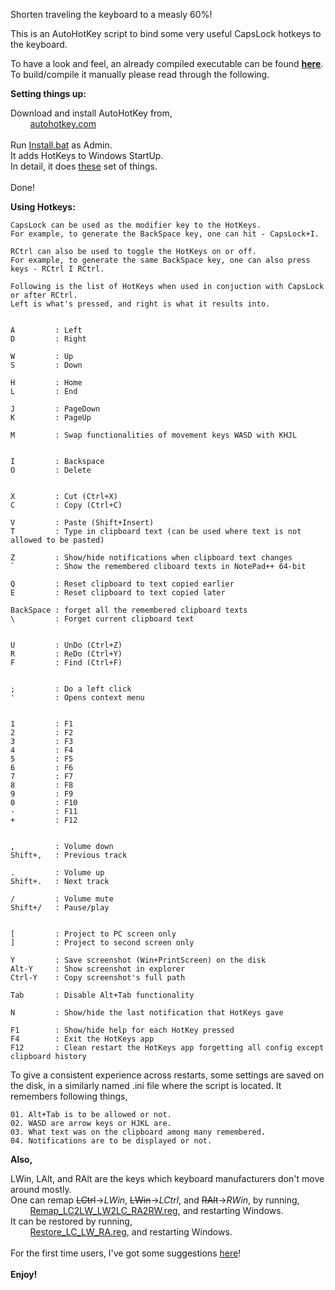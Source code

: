 Shorten traveling the keyboard to a measly 60%!

This is an AutoHotKey script to bind some very useful CapsLock hotkeys to the keyboard.

To have a look and feel, an already compiled executable can be found **[here](https://drive.google.com/open?id=1l-_ly_VcWkBHzeugyiI1za9_tW2-sLh9)**.
<br/>
To build/compile it manually please read through the following.

**Setting things up:**

Download and install AutoHotKey from,
<br/>
&nbsp;&nbsp;&nbsp;&nbsp;&nbsp;&nbsp;&nbsp;&nbsp;[autohotkey.com](https://www.autohotkey.com)
<br/>
<br/>
Run [Install.bat](Install.bat) as Admin.
<br/>
It adds HotKeys to Windows StartUp.
<br/>
In detail, it does [these](Steps.txt) set of things.
<br/>
<br/>
Done!

**Using Hotkeys:**

```
CapsLock can be used as the modifier key to the HotKeys.
For example, to generate the BackSpace key, one can hit - CapsLock+I.

RCtrl can also be used to toggle the HotKeys on or off.
For example, to generate the same BackSpace key, one can also press keys - RCtrl I RCtrl.

Following is the list of HotKeys when used in conjuction with CapsLock or after RCtrl.
Left is what's pressed, and right is what it results into.


A         : Left
D         : Right

W         : Up
S         : Down

H         : Home
L         : End

J         : PageDown
K         : PageUp

M         : Swap functionalities of movement keys WASD with KHJL


I         : Backspace
O         : Delete


X         : Cut (Ctrl+X)
C         : Copy (Ctrl+C)

V         : Paste (Shift+Insert)
T         : Type in clipboard text (can be used where text is not allowed to be pasted)

Z         : Show/hide notifications when clipboard text changes
`         : Show the remembered cliboard texts in NotePad++ 64-bit

Q         : Reset clipboard to text copied earlier
E         : Reset clipboard to text copied later

BackSpace : forget all the remembered clipboard texts
\         : Forget current clipboard text


U         : UnDo (Ctrl+Z)
R         : ReDo (Ctrl+Y)
F         : Find (Ctrl+F)


;         : Do a left click
'         : Opens context menu


1         : F1
2         : F2
3         : F3
4         : F4
5         : F5
6         : F6
7         : F7
8         : F8
9         : F9
0         : F10
-         : F11
+         : F12


,         : Volume down
Shift+,   : Previous track

.         : Volume up
Shift+.   : Next track

/         : Volume mute
Shift+/   : Pause/play


[         : Project to PC screen only
]         : Project to second screen only

Y         : Save screenshot (Win+PrintScreen) on the disk
Alt-Y     : Show screenshot in explorer
Ctrl-Y    : Copy screenshot's full path

Tab       : Disable Alt+Tab functionality

N         : Show/hide the last notification that HotKeys gave

F1        : Show/hide help for each HotKey pressed
F4        : Exit the HotKeys app
F12       : Clean restart the HotKeys app forgetting all config except clipboard history

```

To give a consistent experience across restarts, some settings are saved on the disk,
in a similarly named .ini file where the script is located.
It remembers following things,
```
01. Alt+Tab is to be allowed or not.
02. WASD are arrow keys or HJKL are.
03. What text was on the clipboard among many remembered.
04. Notifications are to be displayed or not.
```

**Also,**

LWin, LAlt, and RAlt are the keys which keyboard manufacturers don't move around mostly.
<br/>
One can remap ~~LCtrl~~->_LWin_, ~~LWin~~->_LCtrl_, and ~~RAlt~~->_RWin_, by running,
<br/>
&nbsp;&nbsp;&nbsp;&nbsp;&nbsp;&nbsp;&nbsp;&nbsp;[Remap_LC2LW_LW2LC_RA2RW.reg](Remap_LC2LW_LW2LC_RA2RW.reg), and restarting Windows.
<br/>
It can be restored by running,
<br/>
&nbsp;&nbsp;&nbsp;&nbsp;&nbsp;&nbsp;&nbsp;&nbsp;[Restore_LC_LW_RA.reg](Restore_LC_LW_RA.reg), and restarting Windows.
<br/>
<br/>
For the first time users, I've got some suggestions [here](Suggestions.md)!
<br/>
<br/>
**Enjoy!**

